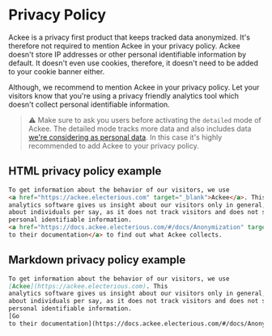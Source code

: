 # Privacy Policy

Ackee is a privacy first product that keeps tracked data anonymized. It's therefore not required to mention Ackee in your privacy policy. Ackee doesn't store IP addresses or other personal identifiable information by default. It doesn't even use cookies, therefore, it doesn't need to be added to your cookie banner either.

Although, we recommend to mention Ackee in your privacy policy. Let your visitors know that you're using a privacy friendly analytics tool which doesn't collect personal identifiable information.

> ⚠️ Make sure to ask you users before activating the `detailed` mode of Ackee. The detailed mode tracks more data and also includes data [we're considering as personal data](Anonymization.md#personal-data). In this case it's highly recommended to add Ackee to your privacy policy.

## HTML privacy policy example

```html
To get information about the behavior of our visitors, we use
<a href="https://ackee.electerious.com" target="_blank">Ackee</a>. This
analytics software gives us insight about our visitors only in general, but not
about individuals per say, as it does not track visitors and does not store any
personal identifiable information.
<a href="https://docs.ackee.electerious.com/#/docs/Anonymization" target="_blank">Go
to their documentation</a> to find out what Ackee collects.
```

## Markdown privacy policy example

```md
To get information about the behavior of our visitors, we use
[Ackee](https://ackee.electerious.com). This
analytics software gives us insight about our visitors only in general, but not
about individuals per say, as it does not track visitors and does not store any
personal identifiable information.
[Go
to their documentation](https://docs.ackee.electerious.com/#/docs/Anonymization) to find out what Ackee collects.
```